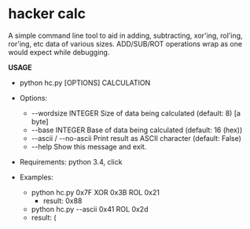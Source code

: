 hacker calc
=================

A simple command line tool to aid in adding, subtracting, xor'ing, rol'ing, ror'ing, etc data of various sizes. ADD/SUB/ROT operations wrap as one would expect while debugging.

**USAGE**

+ python hc.py [OPTIONS] CALCULATION
+ Options:
  + --wordsize INTEGER    Size of data being calculated (default: 8) [a byte]
  + --base INTEGER        Base of data being calculated (default: 16 (hex))
  + --ascii / --no-ascii  Print result as ASCII character (default: False)
  + --help                Show this message and exit.

+ Requirements: python 3.4, click

+ Examples:
  + python hc.py 0x7F XOR 0x3B ROL 0x21
    + result: 0x88
  +  python hc.py --ascii 0x41 ROL 0x2d
    + result: (